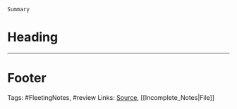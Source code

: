 `Summary`

# Heading

---
# Footer

Tags: #FleetingNotes, #review 
Links: 
[Source](template.md), [[Incomplete_Notes|File]]

<!--stackedit_data:
eyJoaXN0b3J5IjpbLTEwMjQwNjMyNTZdfQ==
-->